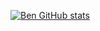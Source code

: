 [![Ben GitHub stats](https://github-readme-stats.vercel.app/api?username=Ben-Zard)](https://github.com/anuraghazra/github-readme-stats&theme=synthwave)
